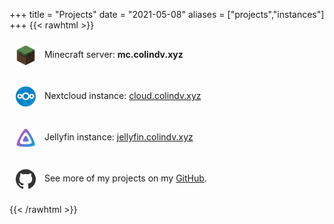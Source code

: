 +++
title = "Projects"
date = "2021-05-08"
aliases = ["projects","instances"]
+++
{{< rawhtml >}}
  <p>
  <img src="/img/minecraft.png" style="display: inline-block; vertical-align: middle; margin: 10px" width="32" height="32" />
    Minecraft server: <b>mc.colindv.xyz</b>
  </p>
  <p>
  <img src="/img/nextcloud.png" style="display: inline-block; vertical-align: middle; margin: 10px" width="32" height="32" />
    Nextcloud instance: <a href="https://cloud.colindv.xyz">cloud.colindv.xyz</a>
  </p>
  <p>
  <img src="/img/jellyfin.png" style="display: inline-block; vertical-align: middle; margin: 10px" width="32" height="32" />
    Jellyfin instance: <a href="https://jellyfin.colindv.xyz/web/index.html#!/home.html">jellyfin.colindv.xyz</a>
  </p>
  <p>
  <img src="/img/github.png" style="display: inline-block; vertical-align: middle; margin: 10px" width="32" height="32" />
    See more of my projects on my <a href="https://github.com/Cubevoid">GitHub</a>.
  </p>
{{< /rawhtml >}}

